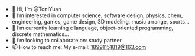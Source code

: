 - 👋 Hi, I’m @ToniYuan
- 👀 I’m interested in computer science, software design, physics, chem, engineering, games, game design, 3D modeling, music arrange, sports...
- 🌱 I’m currently learning c language, object-oriented programming, discrete mathematics...
- 💞️ I’m looking to collaborate on: study partner
- 📫 How to reach me: My e-mail: 18991151819@163.com

<!---
ToniYuan/ToniYuan is a ✨ special ✨ repository because its `README.md` (this file) appears on your GitHub profile.
You can click the Preview link to take a look at your changes.
--->
